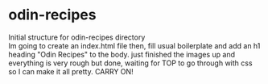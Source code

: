 # odin-recipes
Initial structure for odin-recipes directory  
Im going to create an index.html file
then, fill usual boilerplate and add an h1 heading "Odin Recipes" to the body.
just finished the images up and everything is very rough but done,
waiting for TOP to go through with css so I can make it all pretty.
CARRY ON!